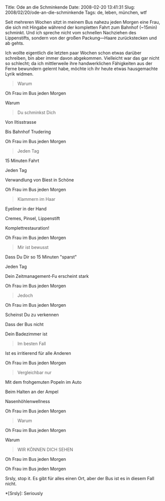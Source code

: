 Title: Ode an die Schminkende
Date: 2008-02-20 13:41:31
Slug: 2008/02/20/ode-an-die-schminkende
Tags: de, leben, münchen, wtf


Seit mehreren Wochen sitzt in meinem Bus nahezu jeden Morgen eine Frau, die
sich mit Hingabe während der kompletten Fahrt zum Bahnhof (~15min) schminkt.
Und ich spreche nicht vom schnellen Nachziehen des Lippenstifts, sondern von
der großen Packung—Haare zurückstecken und ab gehts.

Ich wollte eigentlich die letzten paar Wochen schon etwas darüber schreiben,
bin aber immer davon abgekommen. Vielleicht war das gar nicht so schlecht; da
ich mittlerweile ihre handwerklichen Fähigkeiten aus der Ferne bewundern
gelernt habe, möchte ich ihr heute etwas hausgemachte Lyrik widmen.

> Warum

Oh Frau im Bus jeden Morgen

Warum

>

> Du schminkst Dich

Von Iltisstrasse

Bis Bahnhof Trudering

Oh Frau im Bus jeden Morgen

>

> Jeden Tag

15 Minuten Fahrt

Jeden Tag

Verwandlung von Biest in Schöne

Oh Frau im Bus jeden Morgen

>

> Klammern im Haar

Eyeliner in der Hand

Cremes, Pinsel, Lippenstift

Komplettrestauration!

Oh Frau im Bus jeden Morgen

>

> Mir ist bewusst

Dass Du Dir so 15 Minuten "sparst"

Jeden Tag

Dein Zeitmanagement-Fu erscheint stark

Oh Frau im Bus jeden Morgen

>

> Jedoch

Oh Frau im Bus jeden Morgen

Scheinst Du zu verkennen

Dass der Bus nicht

Dein Badezimmer ist

>

> Im besten Fall

Ist es irritierend für alle Anderen

Oh Frau im Bus jeden Morgen

>

> Vergleichbar nur

Mit dem frohgemuten Popeln im Auto

Beim Halten an der Ampel

Nasenhöhlenwellness

Oh Frau im Bus jeden Morgen

>

> Warum

Oh Frau im Bus jeden Morgen

Warum

>

> WIR KÖNNEN DICH SEHEN

Oh Frau im Bus jeden Morgen

Oh Frau im Bus jeden Morgen

Srsly, stop it. Es gibt für alles einen Ort, aber der Bus ist es in diesem
Fall nicht.

  *[Srsly]: Seriously

